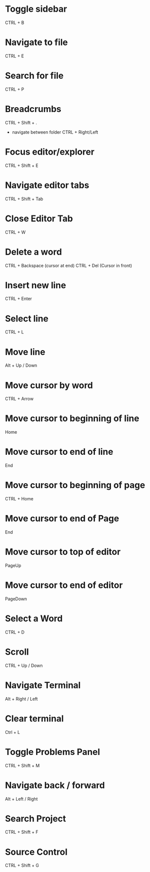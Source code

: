 # Toggle sidebar
CTRL + B

# Navigate to file
CTRL + E

# Search for file
CTRL + P

# Breadcrumbs
CTRL + Shift + .

- navigate between folder
CTRL + Right/Left

# Focus editor/explorer
CTRL + Shift + E

# Navigate editor tabs
CTRL + Shift + Tab

# Close Editor Tab
CTRL + W

# Delete a word
CTRL + Backspace (cursor at end)
CTRL + Del (Cursor in front)

# Insert new line
CTRL + Enter

# Select line
CTRL + L

# Move line
Alt + Up / Down

# Move cursor by word
CTRL + Arrow

# Move cursor to beginning of line
Home

# Move cursor to end of line
End

# Move cursor to beginning of page
CTRL + Home

# Move cursor to end of Page
End

# Move cursor to top of editor
PageUp

# Move cursor to end of editor
PageDown

# Select a Word
CTRL + D

# Scroll
CTRL + Up / Down

# Navigate Terminal
Alt + Right / Left

# Clear terminal
Ctrl + L

# Toggle Problems Panel
CTRL + Shift + M

# Navigate back / forward
Alt + Left / Right

# Search Project
CTRL + Shift + F

# Source Control
CTRL + Shift + G